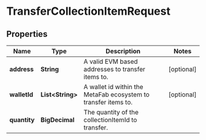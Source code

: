 

# TransferCollectionItemRequest


## Properties

| Name | Type | Description | Notes |
|------------ | ------------- | ------------- | -------------|
|**address** | **String** | A valid EVM based addresses to transfer items to. |  [optional] |
|**walletId** | **List&lt;String&gt;** | A wallet id within the MetaFab ecosystem to transfer items to. |  [optional] |
|**quantity** | **BigDecimal** | The quantity of the collectionItemId to transfer. |  |



